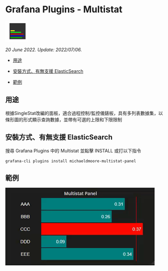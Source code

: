 # Grafana Plugins - Multistat

![img](Multistat_icon.png)

*20 June 2022. Update: 2022/07/06.*

* [用途](#use)

* [安裝方式、有無支援 ElasticSearch](#install)

* [範例](#example)

<h2 id="use">用途</h2>

根據SingleStat改編的面板，適合過程控制/監控儀錶板，具有多列表數據集，以條形圖的形式顯示查詢數據，並帶有可選的上限和下限限制

<h2 id="install">安裝方式、有無支援 ElasticSearch</h2>

搜尋 Grafana Plugins 中的 Multistat 並點擊 INSTALL 或打以下指令

    grafana-cli plugins install michaeldmoore-multistat-panel

<h2 id="example">範例</h2>

![img](Multistat.gif)

